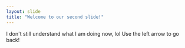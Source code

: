 ```yaml
---
layout: slide
title: "Welcome to our second slide!"
---
```

I don't still understand what I am doing now, lol
Use the left arrow to go back!
